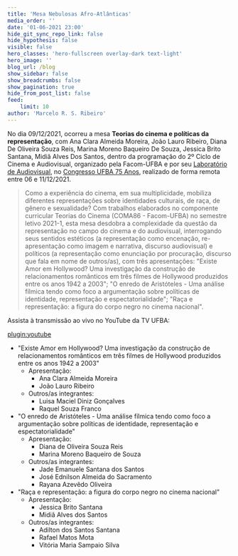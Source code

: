 ```yaml
---
title: 'Mesa Nebulosas Afro-Atlânticas'
media_order: ''
date: '01-06-2021 23:00'
hide_git_sync_repo_link: false
hide_hypothesis: false
visible: false
hero_classes: 'hero-fullscreen overlay-dark text-light'
hero_image: ''
blog_url: /blog
show_sidebar: false
show_breadcrumbs: false
show_pagination: true
hide_from_post_list: false
feed:
    limit: 10
author: 'Marcelo R. S. Ribeiro'
---
```


No dia 09/12/2021, ocorreu a mesa **Teorias do cinema e políticas da representação**, com Ana Clara Almeida Moreira, João Lauro Ribeiro, Diana De Oliveira Souza Reis, Marina Moreno Baqueiro De Souza, Jessica Brito Santana, Midiã Alves Dos Santos, dentro da programação do 2º Ciclo de Cinema e Audiovisual, organizado pela Facom-UFBA e por seu [Laboratório de Audiovisual](http://www.labav.facom.ufba.br/), no [Congresso UFBA 75 Anos](https://congresso75anos.ufba.br/), realizado de forma remota entre 06 e 11/12/2021.

> Como a experiência do cinema, em sua multiplicidade, mobiliza diferentes representações sobre identidades culturais, de raça, de gênero e sexualidade? Com trabalhos elaborados no componente curricular Teorias do Cinema (COMA86 - Facom-UFBA) no semestre letivo 2021-1, esta mesa desdobra a complexidade da questão da representação no campo do cinema e do audiovisual, interrogando seus sentidos estéticos (a representação como encenação, re-apresentação como imagem e narrativa, discurso audiovisual) e políticos (a representação como enunciação por procuração, discurso que fala em nome de outros/as), com três apresentações: "Existe Amor em Hollywood? Uma investigação da construção de relacionamentos românticos em três filmes de Hollywood produzidos entre os anos 1942 a 2003"; "O enredo de Aristóteles - Uma análise fílmica tendo como foco a argumentação sobre políticas de identidade, representação e espectatorialidade"; "Raça e representação: a figura do corpo negro no cinema nacional".

Assista à transmissão ao vivo no YouTube da TV UFBA:

[plugin:youtube](https://www.youtube.com/watch?v=1-FcPA6NXVM)

- "Existe Amor em Hollywood? Uma investigação da construção de relacionamentos românticos em três filmes de Hollywood produzidos entre os anos 1942 a 2003"
  - Apresentação:
    - Ana Clara Almeida Moreira
    - João Lauro Ribeiro
  - Outros/as integrantes:
    - Luisa Maciel Diniz Gonçalves
    - Raquel Souza Franco
- "O enredo de Aristóteles - Uma análise fílmica tendo como foco a argumentação sobre políticas de identidade, representação e espectatorialidade"
  - Apresentação:
    - Diana de Oliveira Souza Reis
    - Marina Moreno Baqueiro de Souza
  - Outros/as integrantes:
    - Jade Emanuele Santana dos Santos
    - José Ednilson Almeida do Sacramento
    - Rayana Azevêdo Oliveira
- "Raça e representação: a figura do corpo negro no cinema nacional"
  - Apresentação:
    - Jessica Brito Santana
    - Midiã Alves dos Santos
  - Outros/as integrantes:
    - Adilton dos Santos Santana
    - Rafael Matos Mota
    - Vitória Maria Sampaio Silva
